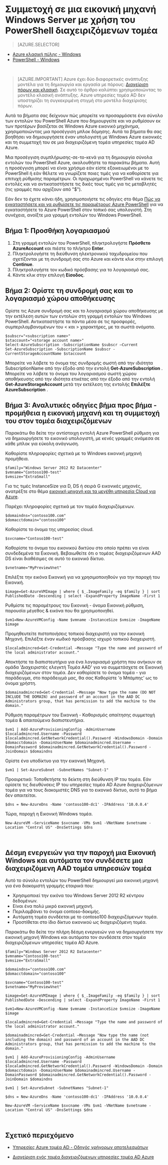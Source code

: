 <properties
    pageTitle="Υπηρεσίες τομέα της υπηρεσίας καταλόγου Azure Active Directory: Οδηγός διαχείρισης | Microsoft Azure"
    description="Συμμετοχή σε μια εικονική μηχανή των Windows σε διαχειριζόμενες τομέα με χρήση του Azure PowerShell και το μοντέλο κλασική ανάπτυξης."
    services="active-directory-ds"
    documentationCenter=""
    authors="mahesh-unnikrishnan"
    manager="stevenpo"
    editor="curtand"/>

<tags
    ms.service="active-directory-ds"
    ms.workload="identity"
    ms.tgt_pltfrm="na"
    ms.devlang="na"
    ms.topic="article"
    ms.date="10/01/2016"
    ms.author="maheshu"/>


# <a name="join-a-windows-server-virtual-machine-to-a-managed-domain-using-powershell"></a>Συμμετοχή σε μια εικονική μηχανή Windows Server με χρήση του PowerShell διαχειριζόμενων τομέα

> [AZURE.SELECTOR]
- [Azure κλασική πύλης - Windows](active-directory-ds-admin-guide-join-windows-vm.md)
- [PowerShell - Windows](active-directory-ds-admin-guide-join-windows-vm-classic-powershell.md)

<br>

> [AZURE.IMPORTANT] Azure έχει δύο διαφορετικές ανάπτυξης μοντέλα για τη δημιουργία και εργασία με πόρους: [Διαχείριση πόρων και κλασική](../resource-manager-deployment-model.md). Σε αυτό το άρθρο καλύπτει χρησιμοποιώντας το μοντέλο κλασική ανάπτυξης. Azure υπηρεσίες τομέα AD δεν υποστηρίζει τη συγκεκριμένη στιγμή στο μοντέλο διαχείρισης πόρων.

Αυτά τα βήματα σας δείχνουν πώς μπορείτε να προσαρμόσετε ένα σύνολο των εντολών του PowerShell Azure που δημιουργείτε και να ρυθμίσουν εκ των προτέρων βασίζεται σε Windows Azure εικονικό μηχάνημα, χρησιμοποιώντας μια προσέγγιση μπλοκ δόμησης. Αυτά τα βήματα θα σας βοηθήσει να δημιουργήσετε έναν υπολογιστή με Windows Azure εικονικές και τη συμμετοχή του σε μια διαχειριζόμενη τομέα υπηρεσίες τομέα AD Azure.

Μια προσέγγιση συμπλήρωσης-σε-το-κενά για τη δημιουργία σύνολα εντολών του PowerShell Azure, ακολουθήστε τα παρακάτω βήματα. Αυτή η προσέγγιση μπορεί να είναι χρήσιμο εάν είστε εξοικειωμένοι με το PowerShell ή εάν θέλετε να γνωρίζετε ποιες τιμές για να καθορίσετε για επιτυχή ρύθμισης παραμέτρων. Οι προχωρημένοι PowerShell να κάνετε τις εντολές και να αντικαταστήσετε τις δικές τους τιμές για τις μεταβλητές (τις γραμμές που αρχίζουν από "$").

Εάν δεν το έχετε κάνει ήδη, χρησιμοποιήστε τις οδηγίες στο θέμα [Πώς να εγκαταστήσετε και να ρυθμίσετε τις παραμέτρους Azure PowerShell](../powershell-install-configure.md) για να εγκαταστήσετε το Azure PowerShell στον τοπικό σας υπολογιστή. Στη συνέχεια, ανοίξτε μια γραμμή εντολών του Windows PowerShell.

## <a name="step-1-add-your-account"></a>Βήμα 1: Προσθήκη λογαριασμού

1. Στη γραμμή εντολών του PowerShell, πληκτρολογήστε **Πρόσθετο AzureAccount** και πιέστε το πλήκτρο **Enter**.
2. Πληκτρολογήστε τη διεύθυνση ηλεκτρονικού ταχυδρομείου που σχετίζονται με τη συνδρομή σας στο Azure και κάντε κλικ στην επιλογή **Continue**.
3. Πληκτρολογήστε τον κωδικό πρόσβασης για το λογαριασμό σας.
4. Κάντε κλικ στην επιλογή **Είσοδος**.

## <a name="step-2-set-your-subscription-and-storage-account"></a>Βήμα 2: Ορίστε τη συνδρομή σας και το λογαριασμό χώρου αποθήκευσης

Ορίστε τις Azure συνδρομή σας και το λογαριασμό χώρου αποθήκευσης με την εκτέλεση αυτών των εντολών στη γραμμή εντολών του Windows PowerShell. Αντικαταστήστε τα πάντα μέσα σε τις προσφορές, συμπεριλαμβανομένων του < και > χαρακτήρες, με τα σωστά ονόματα.

    $subscr="<subscription name>"
    $staccount="<storage account name>"
    Select-AzureSubscription -SubscriptionName $subscr –Current
    Set-AzureSubscription -SubscriptionName $subscr -CurrentStorageAccountName $staccount

Μπορείτε να λάβετε το όνομα της συνδρομής σωστή από την ιδιότητα SubscriptionName από την έξοδο από την εντολή **Get-AzureSubscription** . Μπορείτε να λάβετε το όνομα του λογαριασμού σωστή χώρου αποθήκευσης από την ιδιότητα ετικέτας από την έξοδο από την εντολή **Get-AzureStorageAccount** μετά την εκτέλεση της εντολής **Επιλέξτε AzureSubscription** .


## <a name="step-3-step-by-step-walkthrough---provision-the-virtual-machine-and-join-it-to-the-managed-domain"></a>Βήμα 3: Αναλυτικές οδηγίες βήμα προς βήμα - προμήθεια η εικονική μηχανή και τη συμμετοχή του στον τομέα διαχειριζόμενων
Παρακάτω θα δείτε την αντίστοιχη εντολή Azure PowerShell ρύθμιση για να δημιουργήσετε το εικονικό υπολογιστή, με κενές γραμμές ανάμεσα σε κάθε μπλοκ για εύκολη ανάγνωση.

Καθορίστε πληροφορίες σχετικά με το Windows εικονική μηχανή προμήθεια.

    $family="Windows Server 2012 R2 Datacenter"
    $vmname="Contoso100-test"
    $vmsize="ExtraSmall"

Για τις τιμές InstanceSize για D, DS ή σειρά G εικονικές μηχανές, ανατρέξτε στο θέμα [εικονική μηχανή και τα μεγέθη υπηρεσία Cloud για Azure](https://msdn.microsoft.com/library/azure/dn197896.aspx).

Παρέχει πληροφορίες σχετικά με τον τομέα διαχειριζόμενων.

    $domaindns="contoso100.com"
    $domacctdomain="contoso100"

Καθορίστε το όνομα της υπηρεσίας cloud.

    $svcname="Contoso100-test"

Καθορίστε το όνομα του εικονικού δικτύου στο οποίο πρέπει να είναι συνδεδεμένα τα Εικονική. Βεβαιωθείτε ότι ο τομέας διαχειριζόμενων AAD DS είναι διαθέσιμες σε αυτό το εικονικό δίκτυο.

    $vnetname="MyPreviewVnet"

Επιλέξτε την εικόνα Εικονική για να χρησιμοποιηθούν για την παροχή του Εικονική.

    $image=Get-AzureVMImage | where { $_.ImageFamily -eq $family } | sort PublishedDate -Descending | select -ExpandProperty ImageName -First 1

Ρυθμίστε τις παραμέτρους του Εικονική - όνομα Εικονική ρύθμιση, παρουσία μέγεθος & εικόνα που θα χρησιμοποιηθεί.

    $vm1=New-AzureVMConfig -Name $vmname -InstanceSize $vmsize -ImageName $image

Προμηθευτείτε πιστοποιήσεις τοπικού διαχειριστή για την εικονική Μηχανή. Επιλέξτε έναν κωδικό πρόσβασης ισχυρό τοπικού διαχειριστή.

    $localadmincred=Get-Credential –Message "Type the name and password of the local administrator account."

Αποκτήστε τα διαπιστευτήρια για ένα λογαριασμό χρήστη που ανήκουν σε ομάδα 'Διαχειριστές ελεγκτή Τομέα AAD' για να συμμετάσχετε σε Εικονική διαχειριζόμενων στον τομέα. Δεν καθορίσετε το όνομα τομέα - για παράδειγμα, στο παράδειγμά μας, θα σας Καθορίστε 'ο Μπάμπης' ως το όνομα χρήστη.

    $domainadmincred=Get-Credential –Message "Now type the name (DO NOT INCLUDE THE DOMAIN) and password of an account in the AAD DC Administrators group, that has permission to add the machine to the domain."

Ρύθμιση παραμέτρων του Εικονική - Καθορισμός απαίτησης συμμετοχή τομέα & απαιτούμενα διαπιστευτήρια.

    $vm1 | Add-AzureProvisioningConfig -AdminUsername $localadmincred.Username -Password $localadmincred.GetNetworkCredential().Password -WindowsDomain -Domain $domacctdomain -DomainUserName $domainadmincred.Username -DomainPassword $domainadmincred.GetNetworkCredential().Password -JoinDomain $domaindns

Ορίστε ένα υποδίκτυο για την εικονική Μηχανή.

    $vm1 | Set-AzureSubnet -SubnetNames "Subnet-1"

Προαιρετικό: Τοποθετήστε το δείκτη στη διεύθυνση IP του τομέα. Εάν ορίσετε τις διευθύνσεις IP του υπηρεσίες τομέα AD Azure διαχειριζόμενων τομέα για να τους διακομιστές DNS για το εικονικό δίκτυο, αυτό το βήμα δεν απαιτείται.

    $dns = New-AzureDns -Name 'contoso100-dc1' -IPAddress '10.0.0.4'

Τώρα, παροχή η Εικονική Windows τομέα.

    New-AzureVM –ServiceName $svcname -VMs $vm1 -VNetName $vnetname -Location "Central US" -DnsSettings $dns

<br>

## <a name="script-to-provision-a-windows-vm-and-automatically-join-it-to-an-aad-domain-services-managed-domain"></a>Δέσμη ενεργειών για την παροχή μια Εικονική Windows και αυτόματα τον συνδέσετε μια διαχειριζόμενη AAD τομέα υπηρεσιών τομέα
Αυτό το σύνολο εντολών του PowerShell δημιουργεί μια εικονική μηχανή για ένα διακομιστή γραμμής εταιρικά που:

- Χρησιμοποιεί την εικόνα του Windows Server 2012 R2 κέντρου δεδομένων.
- Είναι ένα πολύ μικρό εικονική μηχανή.
- Περιλαμβάνει το όνομα contoso-δοκιμής.
- Αυτόματη τομέα συνδέεται με το contoso100 διαχειριζόμενων τομέα.
- Προστίθεται στο ίδιο δίκτυο εικονικού ως διαχειριζόμενη τομέα.

Παρακάτω θα δείτε την πλήρη δέσμη ενεργειών για να δημιουργήσετε την εικονική μηχανή Windows και αυτόματα τον συνδέσετε στον τομέα διαχειριζόμενων υπηρεσίες τομέα AD Azure.

    $family="Windows Server 2012 R2 Datacenter"
    $vmname="Contoso100-test"
    $vmsize="ExtraSmall"

    $domaindns="contoso100.com"
    $domacctdomain="contoso100"

    $svcname="Contoso100-test"
    $vnetname="MyPreviewVnet"

    $image=Get-AzureVMImage | where { $_.ImageFamily -eq $family } | sort PublishedDate -Descending | select -ExpandProperty ImageName -First 1

    $vm1=New-AzureVMConfig -Name $vmname -InstanceSize $vmsize -ImageName $image

    $localadmincred=Get-Credential –Message "Type the name and password of the local administrator account."

    $domainadmincred=Get-Credential –Message "Now type the name (not including the domain) and password of an account in the AAD DC Administrators group, that has permission to add the machine to the domain."

    $vm1 | Add-AzureProvisioningConfig -AdminUsername $localadmincred.Username -Password $localadmincred.GetNetworkCredential().Password -WindowsDomain -Domain $domacctdomain -DomainUserName $domainadmincred.Username -DomainPassword $domainadmincred.GetNetworkCredential().Password -JoinDomain $domaindns

    $vm1 | Set-AzureSubnet -SubnetNames "Subnet-1"

    $dns = New-AzureDns -Name 'contoso100-dc1' -IPAddress '10.0.0.4'

    New-AzureVM –ServiceName $svcname -VMs $vm1 -VNetName $vnetname -Location "Central US" -DnsSettings $dns

<br>

## <a name="related-content"></a>Σχετικό περιεχόμενο
- [Υπηρεσίες Azure τομέα AD - Οδηγός γρήγορων αποτελεσμάτων](./active-directory-ds-getting-started.md)

- [Διαχείριση ενός τομέα διαχειριζόμενων υπηρεσίες τομέα AD Azure](./active-directory-ds-admin-guide-administer-domain.md)
